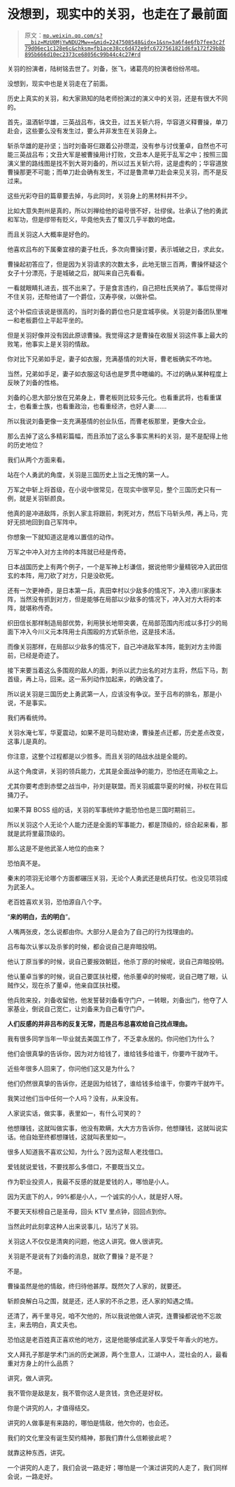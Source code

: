 # 没想到，现实中的关羽，也走在了最前面

> 原文：[`mp.weixin.qq.com/s?__biz=MzU0MjYwNDU2Mw==&mid=2247508548&idx=1&sn=3a6f4e6fb7fee3c2f79d06ec1c128e6c&chksm=fb1ace38cc6d472e9fc6727561821d6fa172f29b8b895b666d10ec2373ce68056c99b44c4c27#rd`](http://mp.weixin.qq.com/s?__biz=MzU0MjYwNDU2Mw==&mid=2247508548&idx=1&sn=3a6f4e6fb7fee3c2f79d06ec1c128e6c&chksm=fb1ace38cc6d472e9fc6727561821d6fa172f29b8b895b666d10ec2373ce68056c99b44c4c27#rd)

关羽的扮演者，陆树铭去世了。刘备，张飞，诸葛亮的扮演者纷纷吊唁。

没想到，现实中也是关羽走在了前面。 

历史上真实的关羽，和大家熟知的陆老师扮演过的演义中的关羽，还是有很大不同的。 

首先，温酒斩华雄，三英战吕布，诛文丑，过五关斩六将，华容道义释曹操，单刀赴会，这些要么没有发生过，要么并非发生在关羽身上。

斩杀华雄的是孙坚；当时刘备哥仨跟着公孙瓒混，没有参与讨伐董卓，自然也不可能三英战吕布；文丑大军是被曹操用计打败，文丑本人是死于乱军之中；按照三国演义里的路线图是找不到大哥刘备的，所以过五关斩六将，这是虚构的；华容道放曹操那更不可能；而单刀赴会确有发生，不过是鲁肃单刀赴会来见关羽，而不是反过来。 

这些光彩夺目的篇章要去掉，与此同时，关羽身上的黑材料并不少。 

比如大意失荆州是真的，所以刘禅给他的谥号很不好，壮缪侯。壮承认了他的勇武和军功，但是缪带有贬义，毕竟他失去了蜀汉几乎半数的地盘。

而且关羽这人大概率是好色的。 

他喜欢吕布的下属秦宜禄的妻子杜氏，多次向曹操讨要，表示城破之日，求此女。

曹操起初答应了，但是因为关羽请求的次数太多，此地无银三百两，曹操怀疑这个女子十分漂亮，于是城破之后，就叫来自己先看看。

一看就眼睛扎进去，拔不出来了。于是食言违约，自己把杜氏笑纳了。事后觉得对不住关羽，还帮他请了一个爵位，汉寿亭侯，以做补偿。

这个补偿应该说是很高的，当时刘备的爵位也只是宜城亭侯。关羽是刘备团队里唯一和老板爵位上平起平坐的。

但是关羽好像并没有因此原谅曹操。我觉得这才是曹操在收服关羽这件事上最大的败笔，他事实上是关羽的情敌。

你对比下兄弟如手足，妻子如衣服，充满基情的刘大哥，曹老板确实不咋地。 

当然，兄弟如手足，妻子如衣服这句话也是罗贯中瞎编的。不过的确从某种程度上反映了刘备的性格。

刘备的心思大部分放在兄弟身上，曹老板则比较多元化。也看重武将，也看重谋士，也看重士族，也看重政治，也看重经济，也好人妻....... 

所以我说刘备更像一支充满基情的创业队伍，而曹老板那里，更像大企业。 

那么去掉了这么多精彩篇幅，而且添加了这么多事实黑料的关羽，是不是配得上他的历史地位？ 

我们从两个方面来看。 

站在个人勇武的角度，关羽是三国历史上当之无愧的第一人。 

万军之中斩上将首级，在小说中很常见，在现实中很罕见，整个三国历史只有一例，就是关羽斩颜良。 

他真的是冲进敌阵，杀到人家主将跟前，刺死对方，然后下马斩头颅，再上马，完好无损地回到自己军阵中。 

你想象一下就知道这是难以置信的动作。 

万军之中冲入对方主帅的本阵就已经是传奇。 

日本战国历史上有两个例子，一个是军神上杉谦信，据说他带少量精锐冲入武田信玄的本阵，用刀砍了对方，只是没砍死。

还有一次更神奇，是日本第一兵，真田幸村以少敌多的情况下，冲入德川家康本阵，当然没有抓到对方，但是能够在局部以少敌多的情况下，冲入对方大将的本阵，就堪称传奇。 

织田信长那样制造局部优势，利用狭长地带突袭，在局部范围内形成以多打少的局面下冲入今川义元本阵用士兵围殴的方式斩杀他，这是技术活。 

而像关羽那样，在局部以少敌多的情况下，自己冲进敌军本阵，能到对方主帅面前，已经是奇迹了。 

接下来要当着这么多围观的敌人的面，刺杀以武力出名的对方主将，然后下马，割首级，再上马，回来。这一系列动作加起来，的确没谁了。 

所以说关羽是三国历史上勇武第一人，应该没有争议。至于吕布的排名，那是小说，不是事实。

我们再看统帅。

关羽水淹七军，华夏震动，如果不是司马懿劝谏，曹操差点迁都，历史差点改变，这事儿是真的。

你注意，这整个过程都是以少胜多。而且关羽的陆战水战是全能的。

从这个角度讲，关羽的领兵能力，尤其是全面战争的能力，恐怕还在周瑜之上。

尤其你要考虑到赤壁之战当中，孙刘是联盟。而关羽威震华夏的时候，孙权在背后捅刀子。 

如果不算 BOSS 组的话，关羽的军事统帅才能恐怕也是三国时期前三。

所以关羽这个人无论个人能力还是全面的军事能力，都是顶级的，综合起来看，那就是武将里最顶级的。 

那么这是不是他武圣人地位的由来？

恐怕真不是。

秦末的项羽无论哪个方面都碾压关羽，无论个人勇武还是统兵打仗。也没见项羽成为武圣人。

老百姓喜欢关羽，恐怕源自八个字。

“**来的明白，去的明白**”。

人嘴两张皮，怎么说都由你。大部分人是会为了自己的行为找理由的。

吕布每次认爹以及杀爹的时候，都会说自己是弃暗投明。 

他认丁原当爹的时候，说自己要报效朝廷，他杀丁原的时候呢，说自己弃暗投明。

他认董卓当爹的时候，说自己要匡扶社稷，他杀董卓的时候呢，说自己瞎了眼，认贼作父，现在杀了董卓，他亲自匡扶社稷。

他兵败来投，刘备收留他，他发誓替刘备看守门户，一转眼，刘备出门，他夺了人家基业，倒说自己宽仁，让刘备来为自己看守门户。

**人们反感的并非吕布的反复无常，而是吕布总喜欢给自己找点理由。** 

我有很多同学当年一毕业就去美国工作了，不乏拿永居的。你问他们为什么？

他们会很真挚的告诉你，因为对方给钱了，谁给钱多给谁干，你要咋干就咋干。

近些年很多人回来了，你问他们这又是为什么？

他们仍然很真挚的告诉你，还是因为给钱了，谁给钱多给谁干，你要咋干就咋干。

我笑过他们当中任何一个人吗？没有，从来没有。 

人家说实话，做实事，表里如一，有什么可笑的？ 

他想赚钱，这就叫做实事，他没有欺瞒，大大方方告诉你，他想赚钱，这就叫说实话。他自始至终都想赚钱，这就叫表里如一。 

很多人知道我不喜欢公知，为什么？因为这帮人老找借口。 

爱钱就说爱钱，不要找那么多借口，不要既当又立。 

作为职业投资人，我最不反感的就是爱钱的人，哪怕是小人。

因为天底下的人，99%都是小人，一个诚实的小人，就是好人呀。 

不要天天标榜自己是圣母，回头 KTV 里点钟，回回点到你。 

当然此时此刻拿这种人出来说事儿，玷污了关羽。 

关羽这人不仅仅是清爽的问题，他这人讲究。做人很讲究。

关羽是不是说有了刘备的消息，就砍了曹操？是不是？

不是。

曹操虽然是他的情敌，终归待他甚厚。既然欠了人家的，就要还。 

斩颜良解白马之围，就是还，还人家的不杀之恩，还人家的知遇之情。

还清了，再千里寻兄，咱不欠他的，所以我说他做人讲究，连曹操都说他不忘故主，来去明白，真丈夫也。

恐怕这是老百姓真正喜欢他的地方，这是他能够成武圣人享受千年香火的地方。 

文人拜孔子那是学术门派的历史渊源，两个生意人，江湖中人，混社会的人，最看重对方身上的什么品质？ 

讲究，做人讲究。

我不管你是敌是友，我不管你这人是贪钱，贪色还是好权。

你是个讲究的人，才值得结交。

讲究的人做事是有来路的，哪怕是情敌，他欠你的，也会还。

我们的文化里没有诞生契约精神，那我们靠什么信赖彼此呢？

就靠这种东西，讲究。

一个讲究的人走了，我们会说一路走好；哪怕是一个演过讲究的人走了，我们同样会说，一路走好。